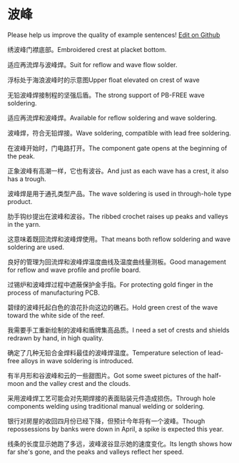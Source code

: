 # 波峰

Please help us improve the quality of example sentences! [Edit on Github](https://github.com/jiyushe/jiyu-example-sentence-source/blob/main/chinese/bofeng.md)

<p><span class="chinese">绣波峰门襟底部。</span><span class="english">Embroidered crest at placket bottom.</span></p>

<p><span class="chinese">适应再流焊与波峰焊。</span><span class="english">Suit for reflow and wave flow solder.</span></p>

<p><span class="chinese">浮标处于海浪波峰时的示意图</span><span class="english">Upper float elevated on crest of wave</span></p>

<p><span class="chinese">无铅波峰焊接制程的坚强后盾。</span><span class="english">The strong support of PB-FREE wave soldering.</span></p>

<p><span class="chinese">适应再流焊和波峰焊。</span><span class="english">Available for reflow soldering and wave soldering.</span></p>

<p><span class="chinese">波峰焊，符合无铅焊接。</span><span class="english">Wave soldering, compatible with lead free soldering.</span></p>

<p><span class="chinese">在波峰开始时，门电路打开。</span><span class="english">The component gate opens at the beginning of the peak.</span></p>

<p><span class="chinese">正象波峰有高潮一样，它也有波谷。</span><span class="english">And just as each wave has a crest, it also has a trough.</span></p>

<p><span class="chinese">波峰焊是用于通孔类型产品。</span><span class="english">The wave soldering is used in through-hole type product.</span></p>

<p><span class="chinese">肋手钩纱提出在波峰和波谷。</span><span class="english">The ribbed crochet raises up peaks and valleys in the yarn.</span></p>

<p><span class="chinese">这意味着既回流焊和波峰焊使用。</span><span class="english">That means both reflow soldering and wave soldering are used.</span></p>

<p><span class="chinese">良好的管理为回流焊和波峰焊温度曲线及温度曲线量测板。</span><span class="english">Good management for reflow and wave profile and profile board.</span></p>

<p><span class="chinese">过锡炉和波峰焊过程中遮蔽保护金手指。</span><span class="english">For protecting gold finger in the process of manufacturing PCB.</span></p>

<p><span class="chinese">碧绿的波峰托起白色的浪花扑向这边的礁石。</span><span class="english">Hold green crest of the wave toward the white side of the reef.</span></p>

<p><span class="chinese">我需要手工重新绘制的波峰和盾牌集高品质。</span><span class="english">I need a set of crests and shields redrawn by hand, in high quality.</span></p>

<p><span class="chinese">确定了几种无铅合金焊料最佳的波峰焊温度。</span><span class="english">Temperature selection of lead-free alloys in wave soldering is introduced.</span></p>

<p><span class="chinese">有半月形和谷波峰和云的一些甜图片。</span><span class="english">Got some sweet pictures of the half-moon and the valley crest and the clouds.</span></p>

<p><span class="chinese">采用波峰焊工艺可能会对先期焊接的表面贴装元件造成损伤。</span><span class="english">Through hole components welding using traditional manual welding or soldering.</span></p>

<p><span class="chinese">银行对房屋的收回四月份已经下降，但预计今年将有一个波峰。</span><span class="english">Though repossessions by banks were down in April, a spike is expected this year.</span></p>

<p><span class="chinese">线条的长度显示她跑了多远，波峰波谷显示她的速度变化。</span><span class="english">Its length shows how far she's gone, and the peaks and valleys reflect her speed.</span></p>

